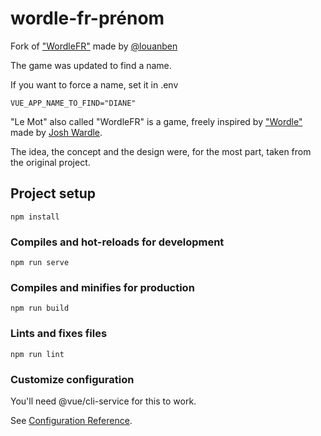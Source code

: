 # wordle-fr-prénom

Fork of ["WordleFR"](https://github.com/LouanBen/wordle-fr) made by [@louanben](https://twitter.com/louanben) 

The game was updated to find a name.

If you want to force a name, set it in .env
```
VUE_APP_NAME_TO_FIND="DIANE"
```

"Le Mot" also called "WordleFR" is a game, freely inspired by ["Wordle"](https://www.powerlanguage.co.uk/wordle/) made by [Josh Wardle](https://twitter.com/powerlanguish).

The idea, the concept and the design were, for the most part, taken from the original project.

## Project setup
```
npm install
```

### Compiles and hot-reloads for development
```
npm run serve
```

### Compiles and minifies for production
```
npm run build
```

### Lints and fixes files
```
npm run lint
```

### Customize configuration
You'll need @vue/cli-service for this to work.


See [Configuration Reference](https://cli.vuejs.org/config/).


